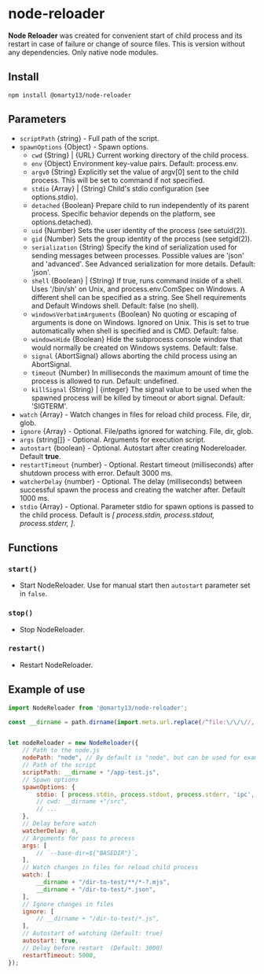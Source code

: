 # node-reloader

**Node Reloader** was created for convenient start of child process
and its restart in case of failure or change of source files.
This is version without any dependencies. Only native node modules.

## Install

```
npm install @omarty13/node-reloader
```

## Parameters

* `scriptPath` {string} - Full path of the script.
* `spawnOptions` {Object} - Spawn options.
	*	`cwd` {String} | {URL} Current working directory of the child process.
	*	`env` {Object} Environment key-value pairs. Default: process.env.
	*	`argv0` {String} Explicitly set the value of argv[0] sent to the child process. This will be set to command if not specified.
	*	`stdio` {Array} | {String} Child's stdio configuration (see options.stdio).
	*	`detached` {Boolean} Prepare child to run independently of its parent process. Specific behavior depends on the platform, see options.detached).
	*	`uid` {Number} Sets the user identity of the process (see setuid(2)).
	*	`gid` {Number} Sets the group identity of the process (see setgid(2)).
	*	`serialization` {String} Specify the kind of serialization used for sending messages between processes. Possible values are 'json' and 'advanced'. See Advanced serialization for more details. Default: 'json'.
	*	`shell` {Boolean} | {String} If true, runs command inside of a shell. Uses '/bin/sh' on Unix, and process.env.ComSpec on Windows. A different shell can be specified as a string. See Shell requirements and Default Windows shell. Default: false (no shell).
	*	`windowsVerbatimArguments` {Boolean} No quoting or escaping of arguments is done on Windows. Ignored on Unix. This is set to true automatically when shell is specified and is CMD. Default: false.
	*	`windowsHide` {Boolean} Hide the subprocess console window that would normally be created on Windows systems. Default: false.
	*	`signal` {AbortSignal} allows aborting the child process using an AbortSignal.
	*	`timeout` {Number} In milliseconds the maximum amount of time the process is allowed to run. Default: undefined.
	*	`killSignal` {String} | {integer} The signal value to be used when the spawned process will be killed by timeout or abort signal. Default: 'SIGTERM'.
* `watch` {Array} - Watch changes in files for reload child process. File, dir, glob.
* `ignore` {Array} - Optional. File/paths ignored for watching. File, dir, glob.
* `args` {string[]} - Optional. Arguments for execution script.
* `autostart` {boolean} - Optional. Autostart after creating Nodereloader. Default **true**.
* `restartTimeout` {number} - Optional. Restart timeout (milliseconds) after shutdown process with error. Default 3000 ms.
* `watcherDelay` {number} - Optional. The delay (milliseconds) between successful spawn the process and creating the watcher after. Default 1000 ms.
* `stdio` {Array} - Optional. Parameter stdio for spawn options is passed to the child process. Default is *[ process.stdin, process.stdout, process.stderr, ]*.

## Functions

### `start()`
* Start NodeReloader. Use for manual start then `autostart` parameter set in `false`.

### `stop()`
* Stop NodeReloader.

### `restart()`
* Restart NodeReloader.

## Example of use

```javascript
import NodeReloader from '@omarty13/node-reloader';

const __dirname = path.dirname(import.meta.url.replace(/^file:\/\/\//, ""));


let nodeReloader = new NodeReloader({
	// Path to the node.js
	nodePath: "node", // By default is "node", but can be used for example - "c:/Program Files/nodejs/node.exe"
	// Path of the script
	scriptPath: __dirname + "/app-test.js",
	// Spawn options
	spawnOptions: {
		stdio: [ process.stdin, process.stdout, process.stderr, 'ipc', ],
		// cwd: __dirname +"/src",
		// ...
	},
	// Delay before watch
	watcherDelay: 0,
	// Arguments for pass to process
	args: [
		// `--base-dir=${"BASEDIR"}`,
	],
	// Watch changes in files for reload child process
	watch: [
		__dirname + "/dir-to-test/**/*-?.mjs",
		__dirname + "/dir-to-test/*.json",
	],
	// Ignore changes in files
	ignore: [
		// __dirname + "/dir-to-test/*.js",
	],
	// Autostart of watching (Default: true)
	autostart: true,
	// Delay before restart  (Default: 3000)
	restartTimeout: 5000,
});
```
